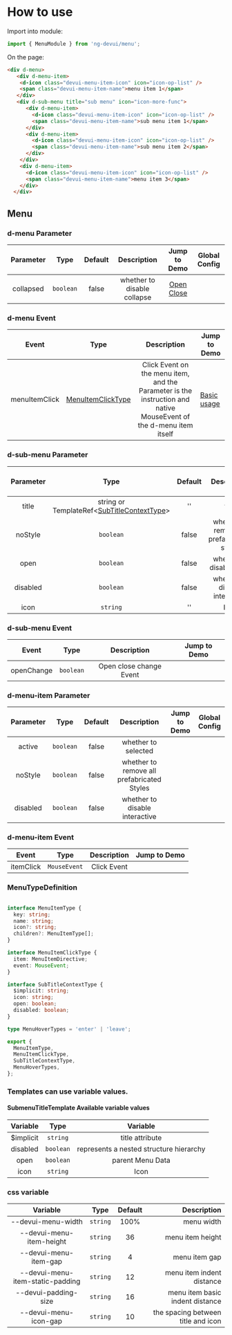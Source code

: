# How to use

Import into module:

```typescript
import { MenuModule } from 'ng-devui/menu';
```

On the page:

```html
<div d-menu>
   <div d-menu-item>
    <d-icon class="devui-menu-item-icon" icon="icon-op-list" />
    <span class="devui-menu-item-name">menu item 1</span>
   </div>
   <div d-sub-menu title="sub menu" icon="icon-more-func">
      <div d-menu-item>
        <d-icon class="devui-menu-item-icon" icon="icon-op-list" />
        <span class="devui-menu-item-name">sub menu item 1</span>
      </div>
      <div d-menu-item>
        <d-icon class="devui-menu-item-icon" icon="icon-op-list" />
        <span class="devui-menu-item-name">sub menu item 2</span>
      </div>
    </div>
    <div d-menu-item>
      <d-icon class="devui-menu-item-icon" icon="icon-op-list" />
      <span class="devui-menu-item-name">menu item 3</span>
    </div>
  </div>
```

## Menu

### d-menu Parameter

|        Parameter        |                         Type                          |    Default    |                                                                                                                  Description                                                                                                                  | Jump to Demo                                                      |Global Config| 
| :----------------: | :----------------: | :---------------------------------------------------: | :--------: | :------------------------------------------------------------------------------------------------------------------------------------------------------------------------------------------------------------------------------------: | -------------------------------------------------------------- |
|      collapsed      |                       `boolean`                        |  false   |                                                                                    whether to disable collapse                                                                                    | [Open Close](demo#open-close)                                 |

### d-menu Event

|       Event       |                                   Type                                    |                                                                            Description                                                                            | Jump to Demo                    |
| :--------------: | :-----------------------------------------------------------------------: | :--------------------------------------------------------------------------------------------------------------------------------------------------------: | ---------------------------- |
|    menuItemClick    | [MenuItemClickType](#menutypeDefinition) | Click Event on the menu item, and the Parameter is the instruction and native MouseEvent of the d-menu item itself | [Basic usage](demo#basic-usage) |                                                                        | [Basic usage](demo#basic-usage) |


### d-sub-menu Parameter

|        Parameter        |                         Type                          |    Default    |                                                                                                                  Description                                                                                                                  | Jump to Demo                                                      |Global Config| 
| :----------------: | :----------------: | :---------------------------------------------------: | :--------: | :------------------------------------------------------------------------------------------------------------------------------------------------------------------------------------------------------------------------------------: | -------------------------------------------------------------- |
|      title      |                       string or TemplateRef<[SubTitleContextType](#menutypeDefinition)>                       |  ''   |  title                                                                                   |                           |
|      noStyle      |                       `boolean`                        |  false   |  whether to remove all prefabricated styles                                                                                   |                                |
|      open      |                       `boolean`                        |  false   |  whether to disable open                                                                                  |                             |
|      disabled      |                       `boolean`                        |  false   |  whether to disable interactive                                                                              |                                |
|      icon      |                       `string`                        |  ''   |  Icon                                                                         |                               |

### d-sub-menu Event

|       Event       |                                   Type                                    |                                                                            Description                                                                            | Jump to Demo                    |
| :--------------: | :-----------------------------------------------------------------------: | :--------------------------------------------------------------------------------------------------------------------------------------------------------: | ---------------------------- |
|    openChange    | `boolean` | Open close change Event |                                                                                                        |  |

### d-menu-item Parameter

|        Parameter        |                         Type                          |    Default    |                                                                                                                  Description                                                                                                                  | Jump to Demo                                                      |Global Config| 
| :----------------: | :----------------: | :---------------------------------------------------: | :--------: | :------------------------------------------------------------------------------------------------------------------------------------------------------------------------------------------------------------------------------------: | -------------------------------------------------------------- |
|      active      |                       `boolean`                       |  false   |  whether to selected                                                                                   |                           |
|      noStyle      |                       `boolean`                        |  false   |  whether to remove all prefabricated Styles                                                                                         |                                |
|      disabled      |                       `boolean`                        |  false   |  whether to disable interactive                                                                                          |                                |

### d-menu-item Event

|       Event       |                                   Type                                    |                                                                            Description                                                                            | Jump to Demo                    |
| :--------------: | :-----------------------------------------------------------------------: | :--------------------------------------------------------------------------------------------------------------------------------------------------------: | ---------------------------- |
|    itemClick    | `MouseEvent` | Click Event |                                                                                                        |  |



### MenuTypeDefinition

```typescript

interface MenuItemType {
  key: string;
  name: string;
  icon?: string;
  children?: MenuItemType[];
}

interface MenuItemClickType {
  item: MenuItemDirective;
  event: MouseEvent;
}

interface SubTitleContextType {
  $implicit: string;
  icon: string;
  open: boolean;
  disabled: boolean;
}

type MenuHoverTypes = 'enter' | 'leave';

export {
  MenuItemType,
  MenuItemClickType,
  SubTitleContextType,
  MenuHoverTypes,
};

```

### Templates can use variable values.

#### SubmenuTitleTemplate Available variable values

|        Variable        |    Type    |                   Variable                  |
| :----------------: | :--------: | :-----------------------------------------------: |
|       $implicit        |   `string`    |                title attribute                 |
|       disabled       |  `boolean`  |                 represents a nested structure hierarchy                  |
|       open       |   `boolean`    |                 parent Menu Data                  |
|   icon   |  `string`  |        Icon   |


### css variable

|        Variable        |    Type    |        Default    |          Description                    |
| :----------------: | :--------: | :---------------: |---------------------------------: |
|       --devui-menu-width        |   `string`    |      100%  |          menu width                 |
|       --devui-menu-item-height       |  `string`  |       36  |          menu item height                  |
|       --devui-menu-item-gap      |  `string`  |              4    |       menu item gap                    |
|       --devui-menu-item-static-padding       |   `string`    |   12  |     menu item indent distance                |
|   --devui-padding-size   |  `string`  |    16  |     menu item basic indent distance    |
|   --devui-menu-icon-gap  |  `string`  |     10  |   the spacing between title and icon   |
